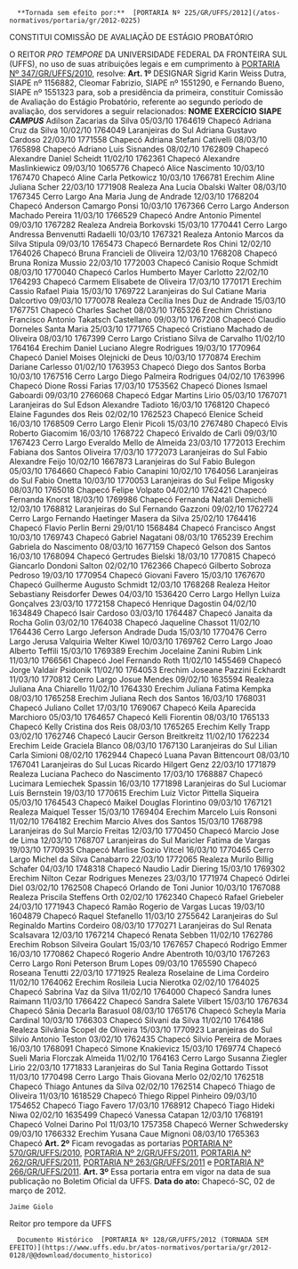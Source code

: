       **Tornada sem efeito por:**  [PORTARIA Nº 225/GR/UFFS/2012](/atos-normativos/portaria/gr/2012-0225) 

   CONSTITUI COMISSÃO DE AVALIAÇÃO DE ESTÁGIO PROBATÓRIO  

 O REITOR *PRO TEMPORE*  DA UNIVERSIDADE FEDERAL DA FRONTEIRA SUL (UFFS), no uso de suas atribuições legais e em cumprimento à [PORTARIA Nº 347/GR/UFFS/2010](https://www.uffs.edu.br/atos-normativos/portaria/gr/2010-0347), resolve:   **Art. 1º**  DESIGNAR Sigrid Karin Weiss Dutra, SIAPE nº 1156882, Cleomar Fabrizio, SIAPE nº 1551290, e Fernando Bueno, SIAPE nº 1551323 para, sob a presidência da primeira, constituir Comissão de Avaliação do Estágio Probatório, referente ao segundo período de avaliação, dos servidores a seguir relacionados:     **NOME**    **EXERCÍCIO**    **SIAPE**     ***CAMPUS***      Adilson Zacarias da Silva   05/03/10   1764619   Chapecó     Adriana Cruz da Silva   10/02/10   1764049   Laranjeiras do Sul     Adriana Gustavo Cardoso   22/03/10   1771558   Chapecó     Adriana Stefani Cativelli   08/03/10   1765898   Chapecó     Adriano Luis Sisnandes   08/02/10   1762809   Chapecó     Alexandre Daniel Scheidt   11/02/10   1762361   Chapecó     Alexandre Maslinkiewicz   09/03/10   1065776   Chapecó     Alice Nascimento   10/03/10   1767470   Chapecó     Aline Carla Petkowicz   10/03/10   1766781   Erechim     Aline Juliana Scher   22/03/10   1771908   Realeza     Ana Lucia Obalski Walter   08/03/10   1767345   Cerro Largo     Ana Maria Jung de Andrade   12/03/10   1768204   Chapecó     Anderson Camargo Ponsi   10/03/10   1767366   Cerro Largo     Anderson Machado Pereira   11/03/10   1766529   Chapecó     Andre Antonio Pimentel   09/03/10   1767282   Realeza     Andreia Borkovski   15/03/10   1770441   Cerro Largo     Andressa Benvenutti Radaelli   10/03/10   1767321   Realeza     Antonio Marcos da Silva Stipula   09/03/10   1765473   Chapecó     Bernardete Ros Chini   12/02/10   1764026   Chapecó     Bruna Francieli de Oliveira   12/03/10   1768208   Chapecó     Bruna Roniza Mussio   22/03/10   1772003   Chapecó     Canisio Roque Schmidt   08/03/10   1770040   Chapecó     Carlos Humberto Mayer Carlotto   22/02/10   1764293   Chapecó     Carmem Elisabete de Oliveira   17/03/10   1770171   Erechim     Cassio Rafael Piaia   15/03/10   1769722   Laranjeiras do Sul     Catiane Maria Dalcortivo   09/03/10   1770078   Realeza     Cecilia Ines Duz de Andrade   15/03/10   1767751   Chapecó     Charles Sachet   08/03/10   1765326   Erechim     Christiano Francisco Antonio Takatsch Castellano   09/03/10   1767208   Chapecó     Claudio Dorneles Santa Maria   25/03/10   1771765   Chapecó     Cristiano Machado de Oliveira   08/03/10   1767399   Cerro Largo     Cristiano Silva de Carvalho   11/02/10   1764164   Erechim     Daniel Luciano Alegre Rodrigues   19/03/10   1770964   Chapecó     Daniel Moises Olejnicki de Deus   10/03/10   1770874   Erechim     Dariane Carlesso   01/02/10   1763953   Chapecó     Diego dos Santos Borba   10/03/10   1767516   Cerro Largo     Diego Palmeira Rodrigues   04/02/10   1763996   Chapecó     Dione Rossi Farias   17/03/10   1753562   Chapecó     Diones Ismael Gaboardi   09/03/10   2766068   Chapecó     Edgar Martins Lirio   05/03/10   1767071   Laranjeiras do Sul     Edson Alexandre Tadioto   16/03/10   1768120   Chapecó     Elaine Fagundes dos Reis   02/02/10   1762523   Chapecó     Elenice Scheid   16/03/10   1768509   Cerro Largo     Elenir Picoli   15/03/10   2767480   Chapecó     Elvis Roberto Giacomim   16/03/10   1768722   Chapecó     Erivaldo de Carli   09/03/10   1767423   Cerro Largo     Everaldo Mello de Almeida   23/03/10   1772013   Erechim     Fabiana dos Santos Oliveira   17/03/10   1772073   Laranjeiras do Sul     Fabio Alexandre Feijo   10/02/10   1667873   Laranjeiras do Sul     Fabio Bulegon   05/03/10   1764660   Chapecó     Fabio Canapini   10/02/10   1764056   Laranjeiras do Sul     Fabio Onetta   10/03/10   1770053   Laranjeiras do Sul     Felipe Migosky   08/03/10   1765018   Chapecó     Felipe Volpato   04/02/10   1762421   Chapecó     Fernanda Knorst   18/03/10   1769986   Chapecó     Fernanda Natali Demichelli   12/03/10   1768812   Laranjeiras do Sul     Fernando Gazzoni   09/02/10   1762724   Cerro Largo     Fernando Haetinger Masera da Silva   25/02/10   1764416   Chapecó     Flavio Perlin Berni   29/01/10   1568484   Chapecó     Francisco Angst   10/03/10   1769743   Chapecó     Gabriel Nagatani   08/03/10   1765239   Erechim     Gabriela do Nascimento   08/03/10   1677159   Chapecó     Gelson dos Santos   16/03/10   1768094   Chapecó     Gertrudes Bielski   18/03/10   1770815   Chapecó     Giancarlo Dondoni Salton   02/02/10   1762366   Chapecó     Gilberto Sobroza Pedroso   19/03/10   1770954   Chapecó     Giovani Favero   15/03/10   1767670   Chapecó     Guilherme Augusto Schmidt   12/03/10   1768268   Realeza     Heitor Sebastiany Reisdorfer Dewes   04/03/10   1536420   Cerro Largo     Hellyn Luiza Gonçalves   23/03/10   1772158   Chapecó     Henrique Dagostin   04/02/10   1634849   Chapecó     Isair Cardoso   03/03/10   1764487   Chapecó     Janaita da Rocha Golin   03/02/10   1764038   Chapecó     Jaqueline Chassot   11/02/10   1764436   Cerro Largo     Jeferson Andrade Duda   15/03/10   1770476   Cerro Largo     Jerusa Valquiria Welter Kiwel   10/03/10   1769762   Cerro Largo     Joao Alberto Teffili   15/03/10   1769389   Erechim     Jocelaine Zanini Rubim Link   11/03/10   1766561   Chapecó     Joel Fernando Roth   11/02/10   1455469   Chapecó     Jorge Valdair Psidonik   11/02/10   1764053   Erechim     Joseane Pazzini Eckhardt   11/03/10   1770812   Cerro Largo     Josue Mendes   09/02/10   1635594   Realeza     Juliana Ana Chiarello   11/02/10   1764330   Erechim     Juliana Fatima Kempka   08/03/10   1765258   Erechim     Juliana Rech dos Santos   16/03/10   1768031   Chapecó     Juliano Collet   17/03/10   1769067   Chapecó     Keila Aparecida Marchioro   05/03/10   1764657   Chapecó     Kelli Fiorentin   08/03/10   1765133   Chapecó     Kelly Cristina dos Reis   08/03/10   1765265   Erechim     Kelly Trapp   03/02/10   1762746   Chapecó     Laucir Gerson Breitkreitz   11/02/10   1762234   Erechim     Leide Graciela Blanco   08/03/10   1767130   Laranjeiras do Sul     Lilian Carla Simioni   08/02/10   1762944   Chapecó     Luana Pavan Bittencourt   08/03/10   1767041   Laranjeiras do Sul     Lucas Ricardo Hilgert Genz   22/03/10   1771879   Realeza     Luciana Pacheco do Nascimento   17/03/10   1768887   Chapecó     Lucimara Lemiechek Spassin   16/03/10   1771898   Laranjeiras do Sul     Luciomar Luis Bernstein   19/03/10   1770615   Erechim     Luiz Victor Pittella Siqueira   05/03/10   1764543   Chapecó     Maikel Douglas Florintino   09/03/10   1767121   Realeza     Maiquel Tesser   15/03/10   1769404   Erechim     Marcelo Luis Ronsoni   11/02/10   1764182   Erechim     Marcio Alves dos Santos   15/03/10   1768798   Laranjeiras do Sul     Marcio Freitas   12/03/10   1770450   Chapecó     Marcio Jose de Lima   12/03/10   1768707   Laranjeiras do Sul     Maricler Fatima de Vargas   19/03/10   1770935   Chapecó     Marlise Sozio Vitcel   16/03/10   1770465   Cerro Largo     Michel da Silva Canabarro   22/03/10   1772065   Realeza     Murilo Billig Schafer   04/03/10   1748318   Chapecó     Naudio Ladir Diering   15/03/10   1769302   Erechim     Nilton Cezar Rodrigues Menezes   23/03/10   1771974   Chapecó     Odirlei Diel   03/02/10   1762508   Chapecó     Orlando de Toni Junior   10/03/10   1767088   Realeza     Priscila Steffens Orth   02/02/10   1762340   Chapecó     Rafael Griebeler   24/03/10   1771943   Chapecó     Ramão Rogerio de Vargas Lucas   19/03/10   1604879   Chapecó     Raquel Stefanello   11/03/10   2755642   Laranjeiras do Sul     Reginaldo Martins Cordeiro   08/03/10   1770271   Laranjeiras do Sul     Renata Scalsavara   12/03/10   1767214   Chapecó     Renata Sebben   11/02/10   1762786   Erechim     Robson Silveira Goulart   15/03/10   1767657   Chapecó     Rodrigo Emmer   16/03/10   1770862   Chapecó     Rogerio Andre Abentroth   10/03/10   1767263   Cerro Largo     Roni Peterson Brum Lopes   09/03/10   1765590   Chapecó     Roseana Tenutti   22/03/10   1771925   Realeza     Roselaine de Lima Cordeiro   11/02/10   1764062   Erechim     Rosileia Lucia Nierotka   02/02/10   1764025   Chapecó     Sabrina Vaz da Silva   11/02/10   1764000   Chapecó     Sandra Iunes Raimann   11/03/10   1766422   Chapecó     Sandra Salete Vilbert   15/03/10   1767634   Chapecó     Sânia Decarla Barasuol   08/03/10   1765176   Chapecó     Scheyla Maria Cardinal   10/03/10   1766303   Chapecó     Silvani da Silva   11/02/10   1764186   Realeza     Silvânia Scopel de Oliveira   15/03/10   1770923   Laranjeiras do Sul     Silvio Antonio Teston   03/02/10   1762435   Chapecó     Silvio Pereira de Moraes   16/03/10   1768091   Chapecó     Simone Knakievicz   15/03/10   1769774   Chapecó     Sueli Maria Florczak Almeida   11/02/10   1764163   Cerro Largo     Susanna Ziegler Lirio   22/03/10   1771833   Laranjeiras do Sul     Tania Regina Gottardo Tissot   11/03/10   1770498   Cerro Largo     Thais Giovana Merlo   02/02/10   1762518   Chapecó     Thiago Antunes da Silva   02/02/10   1762514   Chapecó     Thiago de Oliveira   11/03/10   1618529   Chapecó     Thiego Rippel Pinheiro   09/03/10   1754652   Chapecó     Tiago Favero   17/03/10   1768912   Chapecó     Tiago Hideki Niwa   02/02/10   1635499   Chapecó     Vanessa Catapan   12/03/10   1768191   Chapecó     Volnei Darino Pol   11/03/10   1757358   Chapecó     Werner Schwedersky   09/03/10   1766332   Erechim     Yusana Caue Mignoni   08/03/10   1765363   Chapecó       **Art. 2º**  Ficam revogadas as portarias [PORTARIA Nº 570/GR/UFFS/2010](https://www.uffs.edu.br/atos-normativos/portaria/gr/2010-0570), [PORTARIA Nº 2/GR/UFFS/2011](https://www.uffs.edu.br/atos-normativos/portaria/gr/2011-0002), [PORTARIA Nº 262/GR/UFFS/2011](https://www.uffs.edu.br/atos-normativos/portaria/gr/2011-0262), [PORTARIA Nº 263/GR/UFFS/2011](https://www.uffs.edu.br/atos-normativos/portaria/gr/2011-0263) e [PORTARIA Nº 266/GR/UFFS/2011](https://www.uffs.edu.br/atos-normativos/portaria/gr/2011-0266).   **Art. 3º**  Essa portaria entra em vigor na data de sua publicação no Boletim Oficial da UFFS.        **Data do ato:** Chapecó-SC, 02 de março de 2012.   
 

    Jaime Giolo   
 Reitor pro tempore da UFFS 

      Documento Histórico  [PORTARIA Nº 128/GR/UFFS/2012 (TORNADA SEM EFEITO)](https://www.uffs.edu.br/atos-normativos/portaria/gr/2012-0128/@@download/documento_historico)     
      